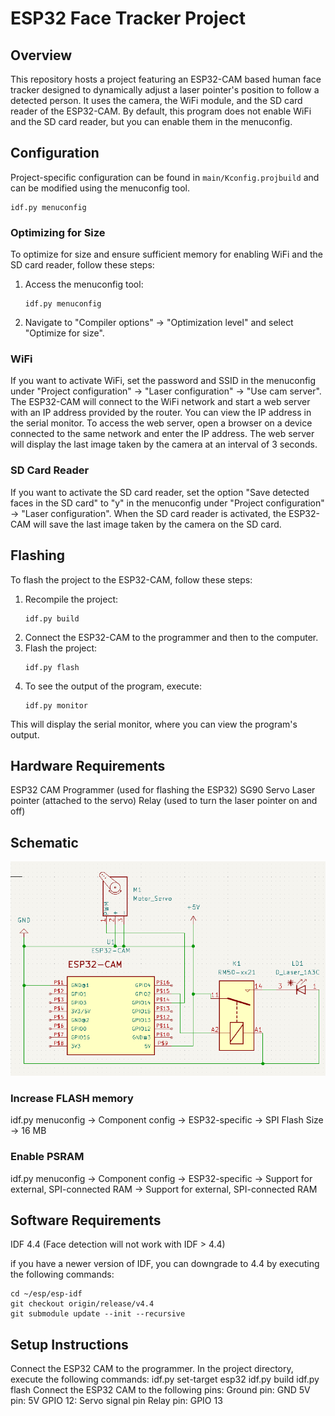 # ESP32 Face Tracker Project
## Overview
This repository hosts a project featuring an ESP32-CAM based human face tracker designed to dynamically adjust a laser pointer's position to follow a detected person.
It uses the camera, the WiFi module, and the SD card reader of the ESP32-CAM. By default, this program does not enable WiFi and the SD card reader, but you can enable them in the menuconfig.
## Configuration
Project-specific configuration can be found in `main/Kconfig.projbuild` and can be modified using the menuconfig tool.
```shell
idf.py menuconfig
```
### Optimizing for Size
To optimize for size and ensure sufficient memory for enabling WiFi and the SD card reader, follow these steps:
1. Access the menuconfig tool:
   ```shell
   idf.py menuconfig
   ```
2. Navigate to "Compiler options" -> "Optimization level" and select "Optimize for size".

### WiFi
If you want to activate WiFi, set the password and SSID in the menuconfig under "Project configuration" -> "Laser configuration" -> "Use cam server".
The ESP32-CAM will connect to the WiFi network and start a web server with an IP address provided by the router. You can view the IP address in the serial monitor.
To access the web server, open a browser on a device connected to the same network and enter the IP address. The web server will display the last image taken by the camera at an interval of 3 seconds.

### SD Card Reader
If you want to activate the SD card reader, set the option "Save detected faces in the SD card" to "y" in the menuconfig under "Project configuration" -> "Laser configuration".
When the SD card reader is activated, the ESP32-CAM will save the last image taken by the camera on the SD card.

## Flashing
To flash the project to the ESP32-CAM, follow these steps:
1. Recompile the project:
   ```shell
   idf.py build
   ```
2. Connect the ESP32-CAM to the programmer and then to the computer.
3. Flash the project:
   ```shell
   idf.py flash
   ```
4. To see the output of the program, execute:
   ```shell
   idf.py monitor
   ```
This will display the serial monitor, where you can view the program's output.

## Hardware Requirements

ESP32 CAM
Programmer (used for flashing the ESP32)
SG90 Servo
Laser pointer (attached to the servo)
Relay (used to turn the laser pointer on and off)

## Schematic
![Schematic](schema.png?raw=true "Title")


### Increase FLASH memory
idf.py menuconfig -> Component config -> ESP32-specific -> SPI Flash Size -> 16 MB

### Enable PSRAM
idf.py menuconfig -> Component config -> ESP32-specific -> Support for external, SPI-connected RAM -> Support for external, SPI-connected RAM


## Software Requirements
IDF 4.4 (Face detection will not work with IDF > 4.4)

if you have a newer version of IDF, you can downgrade to 4.4 by executing the following commands:

```shell
cd ~/esp/esp-idf
git checkout origin/release/v4.4
git submodule update --init --recursive
```

## Setup Instructions
Connect the ESP32 CAM to the programmer.
In the project directory, execute the following commands:
idf.py set-target esp32
idf.py build
idf.py flash
Connect the ESP32 CAM to the following pins:
Ground pin: GND
5V pin: 5V
GPIO 12: Servo signal pin
Relay pin: GPIO 13
